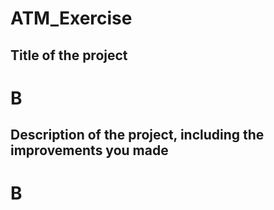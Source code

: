 # ATM_Exercise

## Title of the project ##
# B 

## Description of the project, including the improvements you made ##
# B 
